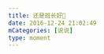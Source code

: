 ```yaml
---
title: 还是班长好👏
date: 2016-12-24 21:02:49
mCategories: [说说]
type: moment
---
```


<div id="pics-20161224210249"></div>

<script src="/lib/moment/pics.js"></script>
<script>
var data = [
    {"link": "2016-12-24_000000.jpeg", "type": "shuoshuo"}
];
picsRender(data, "pics-20161224210249");
</script>
